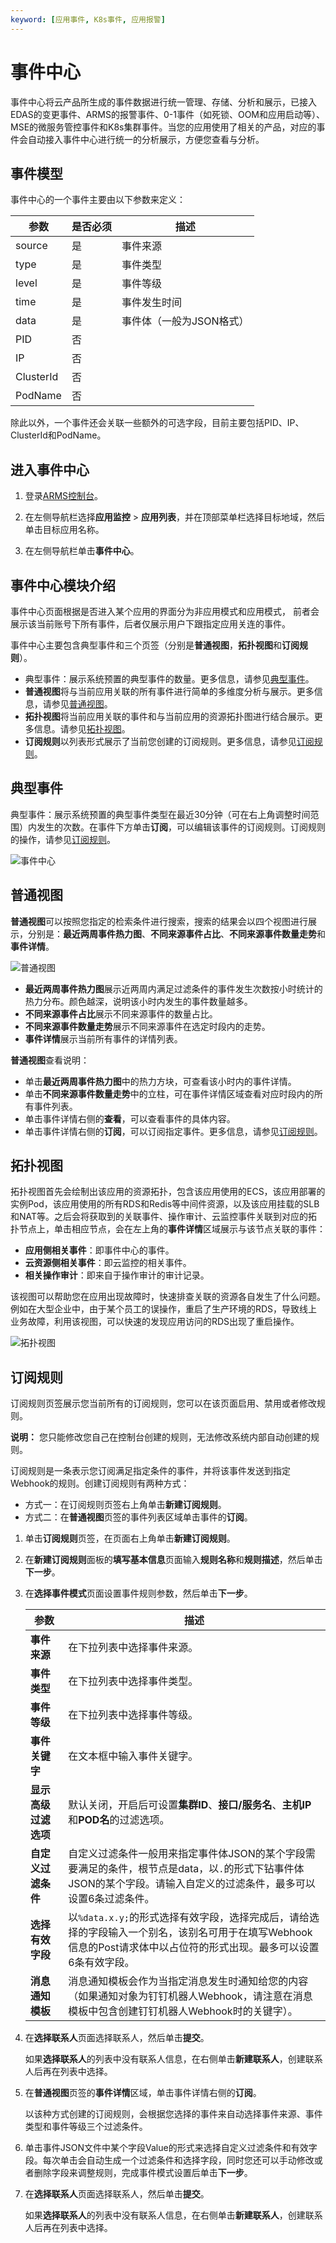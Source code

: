 ```yaml
---
keyword: [应用事件, K8s事件, 应用报警]
---
```


# 事件中心

事件中心将云产品所生成的事件数据进行统一管理、存储、分析和展示，已接入EDAS的变更事件、ARMS的报警事件、0-1事件（如死锁、OOM和应用启动等）、MSE的微服务管控事件和K8s集群事件。当您的应用使用了相关的产品，对应的事件会自动接入事件中心进行统一的分析展示，方便您查看与分析。

## 事件模型

事件中心的一个事件主要由以下参数来定义：

|参数|是否必须|描述|
|--|----|--|
|source|是|事件来源|
|type|是|事件类型|
|level|是|事件等级|
|time|是|事件发生时间|
|data|是|事件体（一般为JSON格式）|
|PID|否| |
|IP|否| |
|ClusterId|否| |
|PodName|否| |

除此以外，一个事件还会关联一些额外的可选字段，目前主要包括PID、IP、ClusterId和PodName。

## 进入事件中心

1.  登录[ARMS控制台](https://arms.console.aliyun.com/#/home)。

2.  在左侧导航栏选择**应用监控** \> **应用列表**，并在顶部菜单栏选择目标地域，然后单击目标应用名称。

3.  在左侧导航栏单击**事件中心**。


## 事件中心模块介绍

事件中心页面根据是否进入某个应用的界面分为非应用模式和应用模式， 前者会展示该当前账号下所有事件，后者仅展示用户下跟指定应用关连的事件。

事件中心主要包含典型事件和三个页签（分别是**普通视图**，**拓扑视图**和**订阅规则**）。

-   典型事件：展示系统预置的典型事件的数量。更多信息，请参见[典型事件](#section_1wn_yng_nw3)。
-   **普通视图**将与当前应用关联的所有事件进行简单的多维度分析与展示。更多信息，请参见[普通视图](#section_9xe_ve1_apw)。
-   **拓扑视图**将当前应用关联的事件和与当前应用的资源拓扑图进行结合展示。更多信息。请参见[拓扑视图](#section_or4_auc_c2u)。
-   **订阅规则**以列表形式展示了当前您创建的订阅规则。更多信息，请参见[订阅规则](#section_qg6_2r4_452)。

## 典型事件

典型事件：展示系统预置的典型事件类型在最近30分钟（可在右上角调整时间范围）内发生的次数。在事件下方单击**订阅**，可以编辑该事件的订阅规则。订阅规则的操作，请参见[订阅规则](#section_qg6_2r4_452)。

![事件中心](https://static-aliyun-doc.oss-accelerate.aliyuncs.com/assets/img/zh-CN/9716988061/p206200.png)

## 普通视图

**普通视图**可以按照您指定的检索条件进行搜索，搜索的结果会以四个视图进行展示，分别是：**最近两周事件热力图**、**不同来源事件占比**、**不同来源事件数量走势**和**事件详情**。

![普通视图](https://static-aliyun-doc.oss-accelerate.aliyuncs.com/assets/img/zh-CN/8738988061/p170186.png)

-   **最近两周事件热力图**展示近两周内满足过滤条件的事件发生次数按小时统计的热力分布。颜色越深，说明该小时内发生的事件数量越多。
-   **不同来源事件占比**展示不同来源事件的数量占比。
-   **不同来源事件数量走势**展示不同来源事件在选定时段内的走势。
-   **事件详情**展示当前所有事件的详情列表。

**普通视图**查看说明：

-   单击**最近两周事件热力图**中的热力方块，可查看该小时内的事件详情。
-   单击**不同来源事件数量走势**中的立柱，可在事件详情区域查看对应时段内的所有事件列表。
-   单击事件详情右侧的**查看**，可以查看事件的具体内容。
-   单击事件详情右侧的**订阅**，可以订阅指定事件。更多信息，请参见[订阅规则](#section_qg6_2r4_452)。

## 拓扑视图

拓扑视图首先会绘制出该应用的资源拓扑，包含该应用使用的ECS，该应用部署的实例Pod，该应用使用的所有RDS和Redis等中间件资源，以及该应用挂载的SLB和NAT等。之后会将获取到的关联事件、操作审计、云监控事件关联到对应的拓扑节点上，单击相应节点，会在左上角的**事件详情**区域展示与该节点关联的事件：

-   **应用侧相关事件**：即事件中心的事件。
-   **云资源侧相关事件**：即云监控的相关事件。
-   **相关操作审计**：即来自于操作审计的审计记录。

该视图可以帮助您在应用出现故障时，快速排查关联的资源各自发生了什么问题。例如在大型企业中，由于某个员工的误操作，重启了生产环境的RDS，导致线上业务故障，利用该视图，可以快速的发现应用访问的RDS出现了重启操作。

![拓扑视图](https://static-aliyun-doc.oss-accelerate.aliyuncs.com/assets/img/zh-CN/2915690061/p170187.png)

## 订阅规则

订阅规则页签展示您当前所有的订阅规则，您可以在该页面启用、禁用或者修改规则。

**说明：** 您只能修改您自己在控制台创建的规则，无法修改系统内部自动创建的规则。

订阅规则是一条表示您订阅满足指定条件的事件，并将该事件发送到指定Webhook的规则。创建订阅规则有两种方式：

-   方式一：在订阅规则页签右上角单击**新建订阅规则**。
-   方式二：在**普通视图**页签的事件列表区域单击事件的**订阅**。



1.  单击**订阅规则**页签，在页面右上角单击**新建订阅规则**。

2.  在**新建订阅规则**面板的**填写基本信息**页面输入**规则名称**和**规则描述**，然后单击**下一步**。

3.  在**选择事件模式**页面设置事件规则参数，然后单击**下一步**。

    |参数|描述|
    |--|--|
    |**事件来源**|在下拉列表中选择事件来源。|
    |**事件类型**|在下拉列表中选择事件类型。|
    |**事件等级**|在下拉列表中选择事件等级。|
    |**事件关键字**|在文本框中输入事件关键字。|
    |**显示高级过滤选项**|默认关闭，开启后可设置**集群ID**、**接口/服务名**、**主机IP**和**POD名**的过滤选项。|
    |**自定义过滤条件**|自定义过滤条件一般用来指定事件体JSON的某个字段需要满足的条件，根节点是data，以`.`的形式下钻事件体JSON的某个字段。请输入自定义的过滤条件，最多可以设置6条过滤条件。|
    |**选择有效字段**|以`%data.x.y;`的形式选择有效字段，选择完成后，请给选择的字段输入一个别名，该别名可用于在填写Webhook信息的Post请求体中以占位符的形式出现。最多可以设置6条有效字段。|
    |**消息通知模板**|消息通知模板会作为当指定消息发生时通知给您的内容（如果通知对象为钉钉机器人Webhook，请注意在消息模板中包含创建钉钉机器人Webhook时的关键字）。 |

4.  在**选择联系人**页面选择联系人，然后单击**提交**。

    如果**选择联系人**的列表中没有联系人信息，在右侧单击**新建联系人**，创建联系人后再在列表中选择。


1.  在**普通视图**页签的**事件详情**区域，单击事件详情右侧的**订阅**。

    以该种方式创建的订阅规则，会根据您选择的事件来自动选择事件来源、事件类型和事件等级三个过滤条件。

2.  单击事件JSON文件中某个字段Value的形式来选择自定义过滤条件和有效字段。每次单击会自动生成一个过滤条件和选择字段，同时您还可以手动修改或者删除字段来调整规则，完成事件模式设置后单击**下一步**。

3.  在**选择联系人**页面选择联系人，然后单击**提交**。

    如果**选择联系人**的列表中没有联系人信息，在右侧单击**新建联系人**，创建联系人后再在列表中选择。


